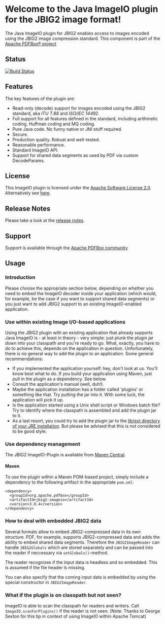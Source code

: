 <!---
  Licensed to the Apache Software Foundation (ASF) under one or more
  contributor license agreements.  See the NOTICE file distributed with
  this work for additional information regarding copyright ownership.
  The ASF licenses this file to You under the Apache License, Version 2.0
  (the "License"); you may not use this file except in compliance with
  the License.  You may obtain a copy of the License at

       http://www.apache.org/licenses/LICENSE-2.0

  Unless required by applicable law or agreed to in writing, software
  distributed under the License is distributed on an "AS IS" BASIS,
  WITHOUT WARRANTIES OR CONDITIONS OF ANY KIND, either express or implied.
  See the License for the specific language governing permissions and
  limitations under the License.
--->

# Welcome to the Java ImageIO plugin for the JBIG2 image format!
The Java ImageIO plugin for JBIG2 enables access to images encoded using the JBIG2 image compression standard.
This component is part of the [Apache PDFBox® project](https://pdfbox.apache.org/) 

## Status
[![Build Status](https://travis-ci.com/apache/pdfbox-jbig2.svg?branch=master)](https://travis-ci.com/apache/pdfbox-jbig2)

## Features
The key features of the plugin are:

- Read-only (decode) support for images encoded using the JBIG2 standard, aka *ITU T.88* and *ISO/IEC 14492*.
- Full support for all features defined in the standard, including arithmetic coding, Huffman coding and MQ coding.
- Pure Java code. No funny native or JNI stuff required.
- Secure.
- Production quality. Robust and well-tested.
- Reasonable performance.
- Standard ImageIO API.
- Support for shared data segments as used by PDF via custom DecodeParams.

## License
This ImageIO plugin is licensed under the [Apache Software License 2.0](https://www.apache.org/licenses/LICENSE-2.0). Alternatively see [here](LICENSE.txt).

## Release Notes
Please take a look at the [release notes](release-notes.md).

## Support
Support is available through the [Apache PDFBox community](https://pdfbox.apache.org/support.html)

## Usage
### Introduction
Please choose the appropriate section below, depending on whether you need to embed the ImageIO decoder inside your application (which would, for example, be the case if you want to support shared data segments) or you just want to add JBIG2 support to an existing ImageIO-enabled application.

### Use within existing Image I/O-based applications
Using the JBIG2 plugin with an existing application that already supports Java ImageIO is - at least in theory - very simple: just plunk the plugin jar down into your classpath and you're ready to go. What, exactly, you have to do to achieve this, depends on the application in question. Unfortunately, there is no general way to add the plugin to an application. Some general recommendations:

- If you implemented the application yourself: hey, don't look at us. You'll know best what to do. If you build your application using Maven, just pull in the plugin as a dependency. See below.
- Consult the application's manual (well, duh!).
- Maybe the application installation has a folder called 'plugins' or something like that. Try putting the jar into it. With some luck, the application will pick it up.
- Is the application started using a Unix shell script or Windows batch file? Try to identify where the classpath is assembled and add the plugin jar to it.
- As a last resort, you could try to add the plugin jar to the [lib/ext directory of your JRE installation](http://download.oracle.com/javase/1.4.2/docs/guide/extensions/spec.html). But please be advised that this is not considered to be good style.

### Use dependency management
The JBIG2 ImageIO-Plugin is available from [Maven Central](https://search.maven.org/). 

#### Maven
To use the plugin within a Maven POM-based project, simply include a dependency to the following artifact in the appropriate ```pom.xml```:

    <dependency>
      <groupId>org.apache.pdfbox</groupId>
      <artifactId>jbig2-imageio</artifactId>
      <version>3.0.4</version>
    </dependency>

### How to deal with embedded JBIG2 data
Several formats allow to embed JBIG2-compressed data in its own structure. PDF, for example, supports JBIG2-compressed data and adds the ability to embed shared data segments. Therefore the `JBIG2ImageReader` can handle `JBIG2Globals`  which are stored separately and can be passed into the reader if neccessary via `setGlobals()`-method.

The reader recognizes if the input data is headless and so embedded. This is assumed if the file header is missing.

You can also specify that the coming input data is embedded by using the special constructor in `JBIG2ImageReader`.

### What if the plugin is on classpath but not seen?
ImageIO is able to scan the classpath for readers and writers. Call `ImageIO.scanForPlugins()` if the reader is not seen. (Note: Thanks to George Sexton for this tip in context of using ImageIO within Apache Tomcat)
